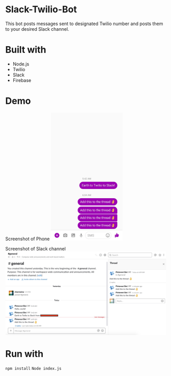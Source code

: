 # Slack-Twilio-Bot

This bot posts messages sent to designated Twilio number and posts them to your desired Slack channel.

# Built with
- Node.js
- Twilio
- Slack
- Firebase

# Demo
Screenshot of Phone
<img src="Phone.jpg" alt="Phone Screenshot" height="400px"/>

Screenshot of Slack channel
<img src="Slack.png" alt="Slack Screenshot"/>

# Run with
`npm install`
`Node index.js`
